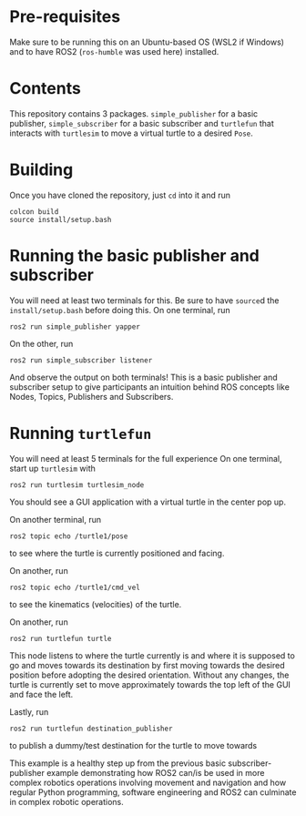 # Pre-requisites
Make sure to be running this on an Ubuntu-based OS (WSL2 if Windows) and to have ROS2 (`ros-humble` was used here) installed.

# Contents
This repository contains 3 packages. `simple_publisher` for a basic publisher, `simple_subscriber` for a basic subscriber and `turtlefun` that interacts with `turtlesim` to move a virtual turtle to a desired `Pose`.

# Building
Once you have cloned the repository, just `cd` into it and run
```
colcon build
source install/setup.bash
```

# Running the basic publisher and subscriber
You will need at least two terminals for this. Be sure to have `source`d the `install/setup.bash` before doing this.
On one terminal, run
```
ros2 run simple_publisher yapper
```
On the other, run
```
ros2 run simple_subscriber listener
```
And observe the output on both terminals! This is a basic publisher and subscriber setup to give participants an intuition behind ROS concepts like Nodes, Topics, Publishers and Subscribers.

# Running `turtlefun`
You will need at least 5 terminals for the full experience
On one terminal, start up `turtlesim` with
```
ros2 run turtlesim turtlesim_node
```
You should see a GUI application with a virtual turtle in the center pop up.

On another terminal, run
```
ros2 topic echo /turtle1/pose
```
to see where the turtle is currently positioned and facing.

On another, run
```
ros2 topic echo /turtle1/cmd_vel
```
to see the kinematics (velocities) of the turtle.

On another, run
```
ros2 run turtlefun turtle
```
This node listens to where the turtle currently is and where it is supposed to go and moves towards its destination by first moving towards the desired position before adopting the desired orientation. Without any changes, the turtle is currently set to move approximately towards the top left of the GUI and face the left.

Lastly, run
```
ros2 run turtlefun destination_publisher
```
to publish a dummy/test destination for the turtle to move towards

This example is a healthy step up from the previous basic subscriber-publisher example demonstrating how ROS2 can/is be used in more complex robotics operations involving movement and navigation and how regular Python programming, software engineering and ROS2 can culminate in complex robotic operations.
